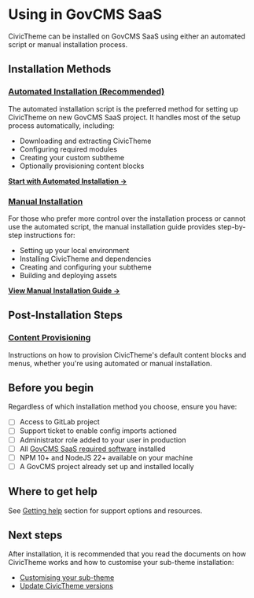 # Using in GovCMS SaaS

CivicTheme can be installed on GovCMS SaaS using either an automated script or manual installation process.

## Installation Methods

### [Automated Installation (Recommended)](govcms-saas-automated.md)

The automated installation script is the preferred method for setting up CivicTheme on new GovCMS SaaS project. It handles most of the setup process automatically, including:

- Downloading and extracting CivicTheme
- Configuring required modules
- Creating your custom subtheme
- Optionally provisioning content blocks

[**Start with Automated Installation →**](govcms-saas-automated)

### [Manual Installation](govcms-saas-manual.md)

For those who prefer more control over the installation process or cannot use the automated script, the manual installation guide provides step-by-step instructions for:

- Setting up your local environment
- Installing CivicTheme and dependencies
- Creating and configuring your subtheme
- Building and deploying assets

[**View Manual Installation Guide →**](govcms-saas-manual.md)

## Post-Installation Steps

### [Content Provisioning](govcms-content-provisioning.md)

Instructions on how to provision CivicTheme's default content blocks and menus, whether you're using automated or manual installation.

## Before you begin

Regardless of which installation method you choose, ensure you have:

* [ ] Access to GitLab project
* [ ] Support ticket to enable config imports actioned
* [ ] Administrator role added to your user in production
* [ ] All [GovCMS SaaS required software](https://github.com/govCMS/GovCMS/wiki/1.1-Local-setup#dependencies) installed
* [ ] NPM 10+ and NodeJS 22+ available on your machine
* [ ] A GovCMS project already set up and installed locally

## Where to get help

See [Getting help](../getting-started/getting-help.md) section for support options and resources.

## Next steps

After installation, it is recommended that you read the documents on how CivicTheme works and how to customise your
sub-theme installation:

- [Customising your sub-theme](/development/drupal-theme.md)
- [Update CivicTheme versions](/development/drupal-theme/updating-civitheme-govcms-sass.md)
